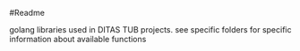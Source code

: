 #Readme

golang libraries used in DITAS TUB projects. see specific folders for specific information about available functions